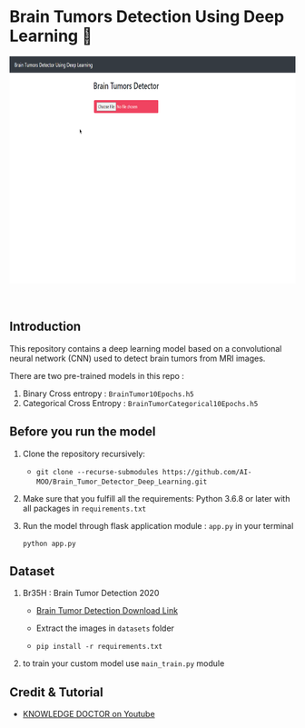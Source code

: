 # Brain Tumors Detection Using Deep Learning 🧠 

<div align="center">
<p>
<img src="readme_images/project_display.gif" width="700" height="400"/>
</p>
<br>
<div>
</div>
</div>

## Introduction
This repository contains a deep learning model based on a convolutional neural network (CNN) used to detect brain tumors from MRI images. 

There are two pre-trained models in this repo :

1. Binary Cross entropy :  `BrainTumor10Epochs.h5` 
2. Categorical Cross Entropy : `BrainTumorCategorical10Epochs.h5`


## Before you run the model

1. Clone the repository recursively:

    * `git clone --recurse-submodules https://github.com/AI-MOO/Brain_Tumor_Detector_Deep_Learning.git`

2. Make sure that you fulfill all the requirements: Python 3.6.8 or later with all packages in `requirements.txt`

3. Run the model through flask application module : `app.py` in your terminal 

    ```
    python app.py
    ```

## Dataset 

1. Br35H : Brain Tumor Detection 2020
    * [Brain Tumor Detection Download Link](https://www.kaggle.com/datasets/ahmedhamada0/brain-tumor-detection)

    * Extract the images in `datasets` folder

    * `pip install -r requirements.txt`
2. to train your custom model use `main_train.py` module 


## Credit & Tutorial 

* [KNOWLEDGE DOCTOR on Youtube](https://www.youtube.com/watch?v=pp61TbhJOTg&list=PLWyN7K28ZraStL8fr0eQmr6VwAiahQStd&index=2)



